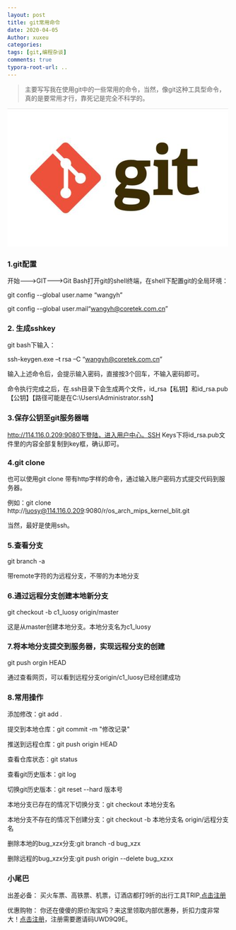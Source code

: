 ```yaml
---
layout: post
title: git常用命令
date: 2020-04-05
Author: xuxeu
categories: 
tags: [git,编程杂谈]
comments: true
typora-root-url: ..
---
```


> 主要写写我在使用git中的一些常用的命令，当然，像git这种工具型命令，真的是要常用才行，靠死记是完全不科学的。

![git](images/git.jpg)

### 1.git配置

开始--->GIT--->Git Bash打开git的shell终端，在shell下配置git的全局环境：

git config --global user.name “wangyh”

git config --global user.mail“wangyh@coretek.com.cn”

### 2. 生成sshkey

git bash下输入：

ssh-keygen.exe –t rsa –C “wangyh@coretek.com.cn”

输入上述命令后，会提示输入密码，直接按3个回车，不输入密码即可。

命令执行完成之后，在.ssh目录下会生成两个文件，id_rsa【私钥】和id_rsa.pub【公钥】【路径可能是在C:\Users\Administrator\.ssh】

### 3.保存公钥至git服务器端

http://114.116.0.209:9080下登陆，进入用户中心。SSH Keys下将id_rsa.pub文件里的内容全部复制到key框，确认即可。

### 4.git clone

也可以使用git clone 带有http字样的命令，通过输入账户密码方式提交代码到服务器。

例如：git clone http://luosy@114.116.0.209:9080/r/os_arch_mips_kernel_blit.git

当然，最好是使用ssh。

### 5.查看分支

git branch -a

带remote字符的为远程分支，不带的为本地分支

### 6.通过远程分支创建本地新分支

git checkout -b c1_luosy origin/master

这是从master创建本地分支。本地分支名为c1_luosy

### 7.将本地分支提交到服务器，实现远程分支的创建

git push orgin HEAD

通过查看网页，可以看到远程分支origin/c1_luosy已经创建成功

### 8.常用操作

添加修改：git add .

提交到本地仓库：git commit -m "修改记录"

推送到远程仓库：git push origin HEAD

查看仓库状态：git status

查看git历史版本：git log

切换git历史版本：git reset --hard 版本号

本地分支已存在的情况下切换分支：git checkout 本地分支名

本地分支不存在的情况下创建分支：git checkout -b 本地分支名 origin/远程分支名

删除本地的bug_xzx分支:git branch -d bug_xzx

删除远程的bug_xzx分支:git push origin --delete bug_xzxx

### 小尾巴

出差必备：
买火车票、高铁票、机票，订酒店都打9折的出行工具TRIP,[点击注册](https://h5.itrip.world/#/register/6tpd1Z)

优惠购物：
你还在傻傻的原价淘宝吗？来这里领取内部优惠券，折扣力度非常大！[点击注册](http://url.cn/5KRkJq6)，注册需要邀请码UWD9Q9E。